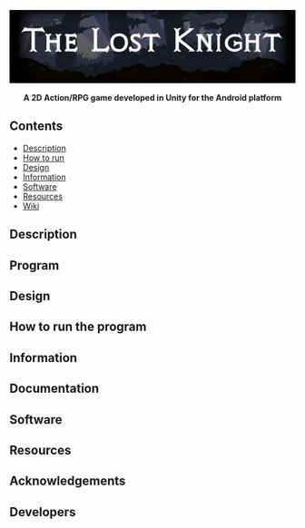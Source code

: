 ![](TheLostKnight.png)

<p align="center">
  <b>A 2D Action/RPG game developed in Unity for the Android platform</b><br>
</p>

## Contents
* [Description](#description)
* [How to run](#how-to-run-the-program)
* [Design](#design)
* [Information](#information)
* [Software](#Software)
* [Resources](#resources)
* [Wiki](https://github.com/EddieEldridge/UnityZephyr/wiki)

## Description


## Program


## Design


## How to run the program


## Information


## Documentation


## Software


## Resources

## Acknowledgements

## Developers
